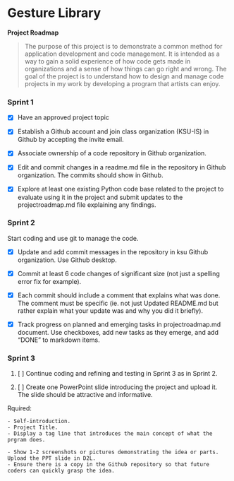 # Gesture Library 
 
**Project Roadmap**

> The purpose of this project is to demonstrate a common method for application development and code management. It is intended as a way to gain a solid experience of how code gets made in organizations and a sense of how things can go right and wrong. The goal of the project is to understand how to design and manage code projects in my work by developing a program that artists can enjoy. 


### Sprint 1   

- [x] Have an approved project topic
- [x] Establish a Github account and join class organization (KSU-IS) in Github by accepting the invite email.
- [x] Associate ownership of a code repository in Github organization.
- [x] Edit and commit changes in a readme.md file in the repository in Github organization. The commits should show in Github.
- [x] Explore at least one existing Python code base related to the project to evaluate using it in the project and submit updates to the projectroadmap.md file explaining any findings. 


### Sprint 2  

Start coding and use git to manage the code. 

- [x] Update and add commit messages in the repository in ksu Github organization. Use Github desktop. 
- [x] Commit at least 6 code changes of significant size (not just a spelling error fix for example). 
- [x] Each commit should include a comment that explains what was done. The comment must be specific (ie. not just Updated README.md but rather explain what your update was and why you did it briefly).

- [x] Track progress on planned and emerging tasks in projectroadmap.md document. Use checkboxes, add new tasks as they emerge, and add “DONE” to markdown items.


###  Sprint 3  

1. [ ] Continue coding and refining and testing in Sprint 3 as in Sprint 2.

2. [ ] Create one PowerPoint slide introducing the project and upload it. The slide should be attractive and informative. 

Rquired:
```
- Self-introduction.
- Project Title.
- Display a tag line that introduces the main concept of what the prgram does.

- Show 1-2 screenshots or pictures demonstrating the idea or parts. Upload the PPT slide in D2L. 
- Ensure there is a copy in the Github repository so that future coders can quickly grasp the idea.
```
